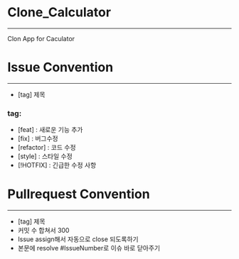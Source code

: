 # Clone_Calculator
-----

Clon App for Caculator

# Issue Convention
----
- [tag] 제목      
### tag:
- [feat] : 새로운 기능 추가
- [fix] : 버그수정
- [refactor] : 코드 수정
- [style] : 스타일 수정
- [!HOTFIX] : 긴급한 수정 사항

# Pullrequest Convention
----
- [tag] 제목
- 커밋 수 합쳐서 300
- Issue assign해서 자동으로 close 되도록하기
- 본문에 resolve #IssueNumber로 이슈 바로 닫아주기
